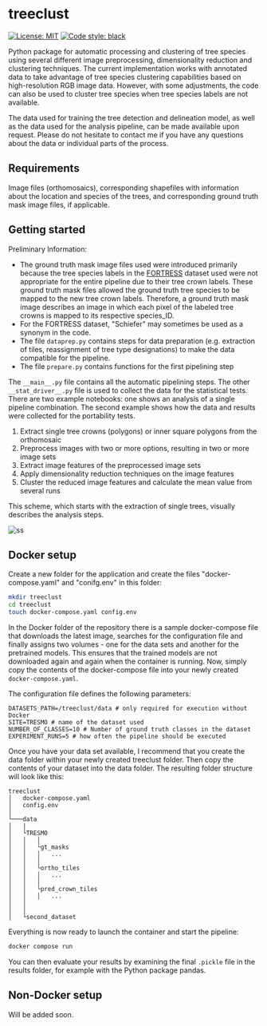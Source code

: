 # treeclust

<p>
<a href="https://github.com/zeppehpt1/treeclust/blob/main/LICENSE"><img alt="License: MIT" src="https://black.readthedocs.io/en/stable/_static/license.svg"></a>
<a href="https://github.com/psf/black"><img alt="Code style: black" src="https://img.shields.io/badge/code%20style-black-000000.svg"></a>
</p>

Python package for automatic processing and clustering of tree species using several different image preprocessing, dimensionality reduction and clustering techniques. The current implementation works with annotated data to take advantage of tree species clustering capabilities based on high-resolution RGB image data. However, with some adjustments, the code can also be used to cluster tree species when tree species labels are not available.

The data used for training the tree detection and delineation model, as well as the data used for the analysis pipeline, can be made available upon request. Please do not hesitate to contact me if you have any questions about the data or individual parts of the process.

## Requirements

Image files (orthomosaics), corresponding shapefiles with information about the location and species of the trees, and corresponding ground truth mask image files, if applicable.

## Getting started

Preliminary Information:
- The ground truth mask image files used were introduced primarily because the tree species labels in the [FORTRESS](https://dx.doi.org/10.35097/538) dataset used were not appropriate for the entire pipeline due to their tree crown labels. These ground truth mask files allowed the ground truth tree species to be mapped to the new tree crown labels. Therefore, a ground truth mask image describes an image in which each pixel of the labeled tree crowns is mapped to its respective species_ID.
- For the FORTRESS dataset, "Schiefer" may sometimes be used as a synonym in the code.
- The file `dataprep.py` contains steps for data preparation (e.g. extraction of tiles, reassignment of tree type designations) to make the data compatible for the pipeline.
- The file `prepare.py` contains functions for the first pipelining step

The `__main__.py` file contains all the automatic pipelining steps. The other `__stat_driver__.py` file is used to collect the data for the statistical tests. There are two example notebooks: one shows an analysis of a single pipeline combination. The second example shows how the data and results were collected for the portability tests.

1. Extract single tree crowns (polygons) or inner square polygons from the orthomosaic
2. Preprocess images with two or more options, resulting in two or more image sets
3. Extract image features of the preprocessed image sets
4. Apply dimensionality reduction techniques on the image features
5. Cluster the reduced image features and calculate the mean value from several runs

This scheme, which starts with the extraction of single trees, visually describes the analysis steps.

![ss](imgs/whole-scheme2.png)

## Docker setup

Create a new folder for the application and create the files "docker-compose.yaml" and "conifg.env" in this folder:

```bash
mkdir treeclust
cd treeclust
touch docker-compose.yaml config.env
```

In the Docker folder of the repository there is a sample docker-compose file that downloads the latest image, searches for the configuration file and finally assigns two volumes - one for the data sets and another for the pretrained models. This ensures that the trained models are not downloaded again and again when the container is running. Now, simply copy the contents of the docker-compose file into your newly created `docker-compose.yaml`.

The configuration file defines the following parameters:
```
DATASETS_PATH=/treeclust/data # only required for execution without Docker
SITE=TRESMO # name of the dataset used
NUMBER_OF_CLASSES=10 # Number of ground truth classes in the dataset
EXPERIMENT_RUNS=5 # how often the pipeline should be executed
```

Once you have your data set available, I recommend that you create the data folder within your newly created treeclust folder. Then copy the contents of your dataset into the data folder. The resulting folder structure will look like this:

```
treeclust
│   docker-compose.yaml
│   config.env
│
└───data
│   |   
│   └TRESMO
│   │   │
│   │   └gt_masks
│   │   │   ...        
│   │   │
│   │   └ortho_tiles
│   │   │   ...
│   │   │
│   │   └pred_crown_tiles
│   │   │   ...
│   │
│   │
│   └second_dataset
```

Everything is now ready to launch the container and start the pipeline:

```bash
docker compose run
```

You can then evaluate your results by examining the final `.pickle` file in the results folder, for example with the Python package pandas.

## Non-Docker setup

Will be added soon.